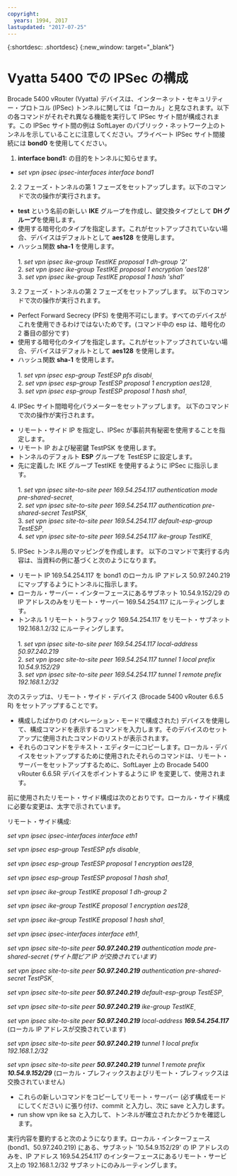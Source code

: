 ```yaml
---
copyright:
  years: 1994, 2017
lastupdated: "2017-07-25"
---
```


{:shortdesc: .shortdesc}
{:new_window: target="_blank"}

# Vyatta 5400 での IPSec の構成

Brocade 5400 vRouter (Vyatta) デバイスは、インターネット・セキュリティー・プロトコル (IPSec) トンネルに関しては「ローカル」と見なされます。以下の各コマンドがそれぞれ異なる機能を実行して IPSec サイト間が構成されます。この IPSec サイト間の例は SoftLayer のパブリック・ネットワーク上のトンネルを示していることに注意してください。プライベート IPSec サイト間接続には **bond0** を使用してください。

1. **interface bond1:** の目的をトンネルに知らせます。

  * *set vpn ipsec ipsec-interfaces interface bond1*

2. 2 フェーズ・トンネルの第 1 フェーズをセットアップします。以下のコマンドで次の操作が実行されます。

  * **test** という名前の新しい **IKE** グループを作成し、鍵交換タイプとして **DH グループ**を使用します。
  * 使用する暗号化のタイプを指定します。これがセットアップされていない場合、デバイスはデフォルトとして **aes128** を使用します。
  * ハッシュ関数 **sha-1** を使用します。<br/><br/>
  1\. *set vpn ipsec ike-group TestIKE proposal 1 dh-group '2'*<br/>
  2\. *set vpn ipsec ike-group TestIKE proposal 1 encryption 'aes128'*<br/>
  3\. *set vpn ipsec ike-group TestIKE proposal 1 hash 'sha1'*<br/>

3. 2 フェーズ・トンネルの第 2 フェーズをセットアップします。 以下のコマンドで次の操作が実行されます。

  * Perfect Forward Secrecy (PFS) を使用不可にします。すべてのデバイスがこれを使用できるわけではないためです。(コマンド中の esp は、暗号化の 2 番目の部分です)
  * 使用する暗号化のタイプを指定します。これがセットアップされていない場合、デバイスはデフォルトとして **aes128** を使用します。
  * ハッシュ関数 **sha-1** を使用します。<br/><br/>
  1\. *set vpn ipsec esp-group TestESP pfs disabl۪*<br/>
  2\. *set vpn ipsec esp-group TestESP proposal 1 encryption aes128۪*<br/>
  3\. *set vpn ipsec esp-group TestESP proposal 1 hash sha1۪*<br/>

4. IPSec サイト間暗号化パラメーターをセットアップします。 以下のコマンドで次の操作が実行されます。

  * リモート・サイド IP を指定し、IPSec が事前共有秘密を使用することを指定します。
  * リモート IP および秘密鍵 TestPSK を使用します。
  * トンネルのデフォルト **ESP** グループを TestESP に設定します。
  * 先に定義した IKE グループ TestIKE を使用するように IPSec に指示します。<br/><br/>
  1\. *set vpn ipsec site-to-site peer 169.54.254.117 authentication mode pre-shared-secret۪*<br/>
  2\. *set vpn ipsec site-to-site peer 169.54.254.117 authentication pre-shared-secret TestPSK۪*<br/>
  3\. *set vpn ipsec site-to-site peer 169.54.254.117 default-esp-group TestESP۪*<br/>
  4\. *set vpn ipsec site-to-site peer 169.54.254.117 ike-group TestIKE۪*<br/>

5. IPSec トンネル用のマッピングを作成します。 以下のコマンドで実行する内容は、当資料の例に基づくと次のようになります。

  * リモート IP 169.54.254.117 を bond1 のローカル IP アドレス 50.97.240.219 にマップするようにトンネルに指示します。
  * ローカル・サーバー・インターフェースにあるサブネット 10.54.9.152/29 の IP アドレスのみをリモート・サーバー 169.54.254.117 にルーティングします。
  * トンネル 1 リモート・トラフィック 169.54.254.117 をリモート・サブネット 192.168.1.2/32 にルーティングします。<br/><br/>
  1\. *set vpn ipsec site-to-site peer 169.54.254.117 local-address ۪50.97.240.219*<br/>
  2\. *set vpn ipsec site-to-site peer 169.54.254.117 tunnel 1 local prefix 10.54.9.152/29*<br/>
  3\. *set vpn ipsec site-to-site peer 169.54.254.117 tunnel 1 remote prefix 192.168.1.2/32*<br/>

次のステップは、リモート・サイド・デバイス (Brocade 5400 vRouter 6.6.5 R) をセットアップすることです。

  * 構成したばかりの (オペレーション・モードで構成された) デバイスを使用して、構成コマンドを表示するコマンドを入力します。そのデバイスのセットアップに使用されたコマンドのリストが表示されます。
  * それらのコマンドをテキスト・エディターにコピーします。ローカル・デバイスをセットアップするために使用されたそれらのコマンドは、リモート・サーバーをセットアップするために、SoftLayer 上の Brocade 5400 vRouter 6.6.5R デバイスをポイントするように IP を変更して、使用されます。

前に使用されたリモート・サイド構成は次のとおりです。ローカル・サイド構成に必要な変更は、太字で示されています。

リモート・サイド構成:

*set vpn ipsec ipsec-interfaces interface eth1*

*set vpn ipsec esp-group TestESP pfs disable۪*

*set vpn ipsec esp-group TestESP proposal 1 encryption aes128۪*

*set vpn ipsec esp-group TestESP proposal 1 hash sha1۪*

*set vpn ipsec ike-group TestIKE proposal 1 dh-group 2*

*set vpn ipsec ike-group TestIKE proposal 1 encryption aes128۪*

*set vpn ipsec ike-group TestIKE proposal 1 hash sha1۪*

*set vpn ipsec ipsec-interfaces interface eth1۪*

*set vpn ipsec site-to-site peer **50.97.240.219** authentication mode pre-shared-secret (サイト間ピア IP が交換されています)*

*set vpn ipsec site-to-site peer **50.97.240.219** authentication pre-shared-secret TestPSK۪*

*set vpn ipsec site-to-site peer **50.97.240.219** default-esp-group TestESP۪*

*set vpn ipsec site-to-site peer **50.97.240.219** ike-group TestIKE۪*

*set vpn ipsec site-to-site peer **50.97.240.219** local-address **169.54.254.117*** (ローカル IP アドレスが交換されています)

*set vpn ipsec site-to-site peer **50.97.240.219** tunnel 1 local prefix 192.168.1.2/32*

*set vpn ipsec site-to-site peer **50.97.240.219** tunnel 1 remote prefix **10.54.9.152/29*** (ローカル・プレフィックスおよびリモート・プレフィックスは交換されていません)

* これらの新しいコマンドをコピーしてリモート・サーバー (必ず構成モードにしてください) に張り付け、commit と入力し、次に save と入力します。
* run show vpn ike sa と入力して、トンネルが確立されたかどうかを確認します。

実行内容を要約すると次のようになります。ローカル・インターフェース (bond1、50.97.240.219) にある、サブネット '10.54.9.152/29' の IP アドレスのみを、IP アドレス 169.54.254.117 のインターフェースにあるリモート・サービス上の 192.168.1.2/32 サブネットにのみルーティングします。
